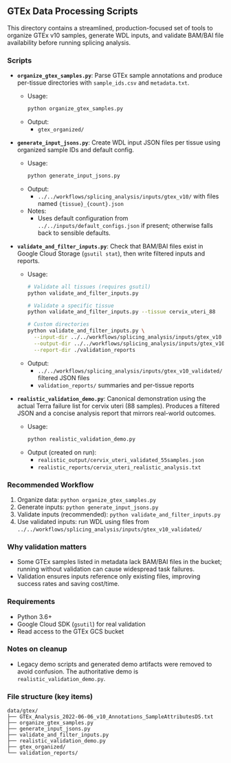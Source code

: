 ## GTEx Data Processing Scripts

This directory contains a streamlined, production-focused set of tools to organize GTEx v10 samples, generate WDL inputs, and validate BAM/BAI file availability before running splicing analysis.

### Scripts

- **`organize_gtex_samples.py`**: Parse GTEx sample annotations and produce per-tissue directories with `sample_ids.csv` and `metadata.txt`.
  - Usage:
    ```bash
    python organize_gtex_samples.py
    ```
  - Output:
    - `gtex_organized/`

- **`generate_input_jsons.py`**: Create WDL input JSON files per tissue using organized sample IDs and default config.
  - Usage:
    ```bash
    python generate_input_jsons.py
    ```
  - Output:
    - `../../workflows/splicing_analysis/inputs/gtex_v10/` with files named `{tissue}_{count}.json`
  - Notes:
    - Uses default configuration from `../../inputs/default_configs.json` if present; otherwise falls back to sensible defaults.

- **`validate_and_filter_inputs.py`**: Check that BAM/BAI files exist in Google Cloud Storage (`gsutil stat`), then write filtered inputs and reports.
  - Usage:
    ```bash
    # Validate all tissues (requires gsutil)
    python validate_and_filter_inputs.py

    # Validate a specific tissue
    python validate_and_filter_inputs.py --tissue cervix_uteri_88

    # Custom directories
    python validate_and_filter_inputs.py \
      --input-dir ../../workflows/splicing_analysis/inputs/gtex_v10 \
      --output-dir ../../workflows/splicing_analysis/inputs/gtex_v10_validated \
      --report-dir ./validation_reports
    ```
  - Output:
    - `../../workflows/splicing_analysis/inputs/gtex_v10_validated/` filtered JSON files
    - `validation_reports/` summaries and per-tissue reports

- **`realistic_validation_demo.py`**: Canonical demonstration using the actual Terra failure list for cervix uteri (88 samples). Produces a filtered JSON and a concise analysis report that mirrors real-world outcomes.
  - Usage:
    ```bash
    python realistic_validation_demo.py
    ```
  - Output (created on run):
    - `realistic_output/cervix_uteri_validated_55samples.json`
    - `realistic_reports/cervix_uteri_realistic_analysis.txt`

### Recommended Workflow

1. Organize data: `python organize_gtex_samples.py`
2. Generate inputs: `python generate_input_jsons.py`
3. Validate inputs (recommended): `python validate_and_filter_inputs.py`
4. Use validated inputs: run WDL using files from `../../workflows/splicing_analysis/inputs/gtex_v10_validated/`

### Why validation matters

- Some GTEx samples listed in metadata lack BAM/BAI files in the bucket; running without validation can cause widespread task failures.
- Validation ensures inputs reference only existing files, improving success rates and saving cost/time.

### Requirements

- Python 3.6+
- Google Cloud SDK (`gsutil`) for real validation
- Read access to the GTEx GCS bucket

### Notes on cleanup

- Legacy demo scripts and generated demo artifacts were removed to avoid confusion. The authoritative demo is `realistic_validation_demo.py`.

### File structure (key items)

```
data/gtex/
├── GTEx_Analysis_2022-06-06_v10_Annotations_SampleAttributesDS.txt
├── organize_gtex_samples.py
├── generate_input_jsons.py
├── validate_and_filter_inputs.py
├── realistic_validation_demo.py
├── gtex_organized/
└── validation_reports/
```